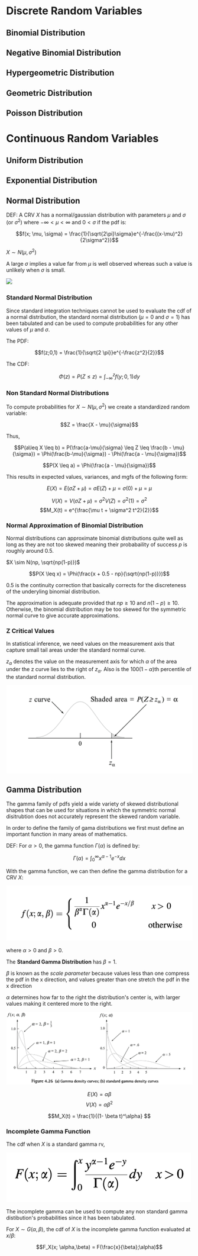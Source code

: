 # Discrete Random Variables

## Binomial Distribution

## Negative Binomial Distribution

## Hypergeometric Distribution

## Geometric Distribution

## Poisson Distribution

# Continuous Random Variables

## Uniform Distribution

## Exponential Distribution

## Normal Distribution
DEF: A CRV $X$ has a normal/gaussian distribution with parameters $\mu$ and $\sigma$ (or $\sigma^2$) where $-\infty < \mu < \infty$ and $0 < \sigma$ if the pdf is:

$$f(x; \mu, \sigma) = \frac{1}{\sqrt{2\pi}\sigma}e^{-\frac{(x-\mu)^2}{2\sigma^2}}$$

$X \sim N(\mu,\sigma^2)$

A large $\sigma$ implies a value far from $\mu$ is well observed whereas such a value is unlikely when $\sigma$ is small.

![](/static/normal-curves.png)

### Standard Normal Distribution
Since standard integration techniques cannot be used to evaluate the cdf of a normal distribution, the standard normal distribution ($\mu = 0$ and $\sigma = 1$) has been tabulated and can be used to compute probabilities for any other values of $\mu$ and $\sigma$.

The PDF:

$$f(z;0,1) = \frac{1}{\sqrt{2 \pi}}e^{-\frac{z^2}{2}}$$

The CDF:

$$\Phi(z) = P(Z \leq z) = \int_{-\infty}^z f(y;0,1)dy$$

### Non Standard Normal Distributions
To compute probabilities for $X \sim N(\mu,\sigma^2)$ we create a standardized random variable:

$$Z = \frac{X - \mu}{\sigma}$$

Thus,

$$P(a\leq X \leq b) = P(\frac{a-\mu}{\sigma} \leq Z \leq \frac{b - \mu}{\sigma}) = \Phi(\frac{b-\mu}{\sigma}) - \Phi(\frac{a - \mu}{\sigma})$$

$$P(X \leq a) = \Phi(\frac{a - \mu}{\sigma})$$

This results in expected values, variances, and mgfs of the following form:

$$E(X) = E(\sigma Z + \mu) = \sigma E(Z) + \mu = \sigma(0) + \mu = \mu$$

$$V(X) = V(\sigma Z + \mu) = \sigma^2V(Z) = \sigma^2(1)
 = \sigma^2$$
$$M_X(t) = e^{\frac{\mu t + \sigma^2 t^2}{2}}$$

### Normal Approximation of Binomial Distribution
Normal distributions can approximate binomial distributions quite well as long as they are not too skewed meaning their probabaility of success $p$ is roughly around $0.5$.

$X \sim N(np, \sqrt{np(1-p)})$

$$P(X \leq x) = \Phi(\frac{x + 0.5 - np}{\sqrt{np(1-p)}})$$ 

0.5 is the continuity correction that basically corrects for the discreteness of the underyling binomial distribution.

The approximation is adequate provided that $np \geq 10$ and $n(1-p) \geq 10$. Otherwise, the binomial distribution may be too skewed for the symmetric normal curve to give accurate approximations.

### Z Critical Values
In statistical inference, we need values on the measurement axis that capture small tail areas under the standard normal curve.

$z_\alpha$ denotes the value on the measurement axis for which $\alpha$ of the area under the z curve lies to the right of $z_\alpha$. Also is the $100(1-\alpha)$th percentile of the standard normal distribution.

![z-alpha](static/z-alpha.png)

## Gamma Distribution
The gamma family of pdfs yield a wide variety of skewed distributional shapes that can be used for situations in which the symmetric normal disitrubtion does not accurately represent the skewed random variable.


In order to define the family of gama distributions we first must define an important function in many areas of mathematics.

DEF: For $\alpha > 0$, the gamma function $\Gamma(\alpha)$ is defined by:

$$\Gamma(\alpha) = \int_0^\infty x^{\alpha - 1}e^{-x}dx$$

With the gamma function, we can then define the gamma distribution for a CRV $X$:

![gamma dist pdf](static/gamm-dist.png)

where $\alpha > 0$ and $\beta > 0$.

The **Standard Gamma Distribution** has $\beta = 1$. 

$\beta$ is known as the *scale parameter* because values less than one compress the pdf in the x direction, and values greater than one stretch the pdf in the x direction

$\alpha$ determines how far to the right the distribution's center is, with larger values making it centered more to the right.

![gammas](static/gammas.png)

$$E(X) = \alpha \beta$$
$$V(X) = \alpha \beta^2$$

$$M_X(t) = \frac{1}{(1- \beta t)^\alpha} $$

### Incomplete Gamma Function
The cdf when $X$ is a standard gamma rv, 
  
![](static/incomplete-gamma.png)

The incomplete gamma can be used to compute any non standard gamma distibution's probabilities since it has been tabulated.

For $X \sim G(\alpha,\beta)$,  the cdf of $X$ is the incomplete gamma function evaluated at $x/\beta$:

$$F_X(x; \alpha,\beta) = F(\frac{x}{\beta};\alpha)$$